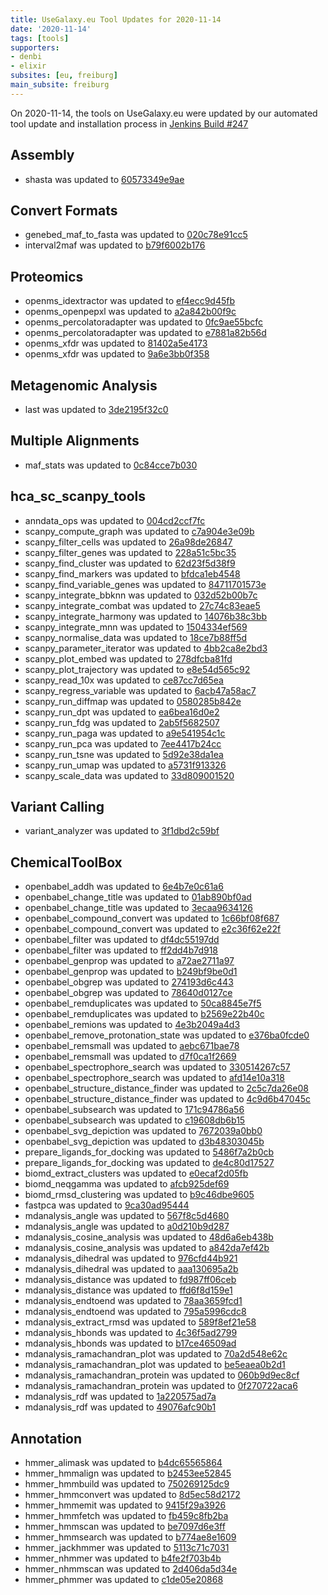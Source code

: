 ```yaml
---
title: UseGalaxy.eu Tool Updates for 2020-11-14
date: '2020-11-14'
tags: [tools]
supporters:
- denbi
- elixir
subsites: [eu, freiburg]
main_subsite: freiburg
---
```


On 2020-11-14, the tools on UseGalaxy.eu were updated by our automated tool update and installation process in [Jenkins Build #247](https://build.galaxyproject.eu/job/usegalaxy-eu/job/install-tools/#247/)


## Assembly

- shasta was updated to [60573349e9ae](https://toolshed.g2.bx.psu.edu/view/iuc/shasta/60573349e9ae)

## Convert Formats

- genebed_maf_to_fasta was updated to [020c78e91cc5](https://toolshed.g2.bx.psu.edu/view/iuc/genebed_maf_to_fasta/020c78e91cc5)
- interval2maf was updated to [b79f6002b176](https://toolshed.g2.bx.psu.edu/view/iuc/interval2maf/b79f6002b176)

## Proteomics

- openms_idextractor was updated to [ef4ecc9d45fb](https://toolshed.g2.bx.psu.edu/view/galaxyp/openms_idextractor/ef4ecc9d45fb)
- openms_openpepxl was updated to [a2a842b00f9c](https://toolshed.g2.bx.psu.edu/view/galaxyp/openms_openpepxl/a2a842b00f9c)
- openms_percolatoradapter was updated to [0fc9ae55bcfc](https://toolshed.g2.bx.psu.edu/view/galaxyp/openms_percolatoradapter/0fc9ae55bcfc)
- openms_percolatoradapter was updated to [e7881a82b56d](https://toolshed.g2.bx.psu.edu/view/galaxyp/openms_percolatoradapter/e7881a82b56d)
- openms_xfdr was updated to [81402a5e4173](https://toolshed.g2.bx.psu.edu/view/galaxyp/openms_xfdr/81402a5e4173)
- openms_xfdr was updated to [9a6e3bb0f358](https://toolshed.g2.bx.psu.edu/view/galaxyp/openms_xfdr/9a6e3bb0f358)

## Metagenomic Analysis

- last was updated to [3de2195f32c0](https://toolshed.g2.bx.psu.edu/view/iuc/last/3de2195f32c0)

## Multiple Alignments

- maf_stats was updated to [0c84cce7b030](https://toolshed.g2.bx.psu.edu/view/iuc/maf_stats/0c84cce7b030)

## hca_sc_scanpy_tools

- anndata_ops was updated to [004cd2ccf7fc](https://toolshed.g2.bx.psu.edu/view/ebi-gxa/anndata_ops/004cd2ccf7fc)
- scanpy_compute_graph was updated to [c7a904e3e09b](https://toolshed.g2.bx.psu.edu/view/ebi-gxa/scanpy_compute_graph/c7a904e3e09b)
- scanpy_filter_cells was updated to [26a98de26847](https://toolshed.g2.bx.psu.edu/view/ebi-gxa/scanpy_filter_cells/26a98de26847)
- scanpy_filter_genes was updated to [228a51c5bc35](https://toolshed.g2.bx.psu.edu/view/ebi-gxa/scanpy_filter_genes/228a51c5bc35)
- scanpy_find_cluster was updated to [62d23f5d38f9](https://toolshed.g2.bx.psu.edu/view/ebi-gxa/scanpy_find_cluster/62d23f5d38f9)
- scanpy_find_markers was updated to [bfdca1eb4548](https://toolshed.g2.bx.psu.edu/view/ebi-gxa/scanpy_find_markers/bfdca1eb4548)
- scanpy_find_variable_genes was updated to [84711701573e](https://toolshed.g2.bx.psu.edu/view/ebi-gxa/scanpy_find_variable_genes/84711701573e)
- scanpy_integrate_bbknn was updated to [032d52b00b7c](https://toolshed.g2.bx.psu.edu/view/ebi-gxa/scanpy_integrate_bbknn/032d52b00b7c)
- scanpy_integrate_combat was updated to [27c74c83eae5](https://toolshed.g2.bx.psu.edu/view/ebi-gxa/scanpy_integrate_combat/27c74c83eae5)
- scanpy_integrate_harmony was updated to [14076b38c3bb](https://toolshed.g2.bx.psu.edu/view/ebi-gxa/scanpy_integrate_harmony/14076b38c3bb)
- scanpy_integrate_mnn was updated to [1504334ef569](https://toolshed.g2.bx.psu.edu/view/ebi-gxa/scanpy_integrate_mnn/1504334ef569)
- scanpy_normalise_data was updated to [18ce7b88ff5d](https://toolshed.g2.bx.psu.edu/view/ebi-gxa/scanpy_normalise_data/18ce7b88ff5d)
- scanpy_parameter_iterator was updated to [4bb2ca8e2bd3](https://toolshed.g2.bx.psu.edu/view/ebi-gxa/scanpy_parameter_iterator/4bb2ca8e2bd3)
- scanpy_plot_embed was updated to [278dfcba81fd](https://toolshed.g2.bx.psu.edu/view/ebi-gxa/scanpy_plot_embed/278dfcba81fd)
- scanpy_plot_trajectory was updated to [e8e54d565c92](https://toolshed.g2.bx.psu.edu/view/ebi-gxa/scanpy_plot_trajectory/e8e54d565c92)
- scanpy_read_10x was updated to [ce87cc7d65ea](https://toolshed.g2.bx.psu.edu/view/ebi-gxa/scanpy_read_10x/ce87cc7d65ea)
- scanpy_regress_variable was updated to [6acb47a58ac7](https://toolshed.g2.bx.psu.edu/view/ebi-gxa/scanpy_regress_variable/6acb47a58ac7)
- scanpy_run_diffmap was updated to [0580285b842e](https://toolshed.g2.bx.psu.edu/view/ebi-gxa/scanpy_run_diffmap/0580285b842e)
- scanpy_run_dpt was updated to [ea6bea16d0e2](https://toolshed.g2.bx.psu.edu/view/ebi-gxa/scanpy_run_dpt/ea6bea16d0e2)
- scanpy_run_fdg was updated to [2ab5f5682507](https://toolshed.g2.bx.psu.edu/view/ebi-gxa/scanpy_run_fdg/2ab5f5682507)
- scanpy_run_paga was updated to [a9e541954c1c](https://toolshed.g2.bx.psu.edu/view/ebi-gxa/scanpy_run_paga/a9e541954c1c)
- scanpy_run_pca was updated to [7ee4417b24cc](https://toolshed.g2.bx.psu.edu/view/ebi-gxa/scanpy_run_pca/7ee4417b24cc)
- scanpy_run_tsne was updated to [5d92e38da1ea](https://toolshed.g2.bx.psu.edu/view/ebi-gxa/scanpy_run_tsne/5d92e38da1ea)
- scanpy_run_umap was updated to [a5731f913326](https://toolshed.g2.bx.psu.edu/view/ebi-gxa/scanpy_run_umap/a5731f913326)
- scanpy_scale_data was updated to [33d809001520](https://toolshed.g2.bx.psu.edu/view/ebi-gxa/scanpy_scale_data/33d809001520)

## Variant Calling

- variant_analyzer was updated to [3f1dbd2c59bf](https://toolshed.g2.bx.psu.edu/view/iuc/variant_analyzer/3f1dbd2c59bf)

## ChemicalToolBox

- openbabel_addh was updated to [6e4b7e0c61a6](https://toolshed.g2.bx.psu.edu/view/bgruening/openbabel_addh/6e4b7e0c61a6)
- openbabel_change_title was updated to [01ab890bf0ad](https://toolshed.g2.bx.psu.edu/view/bgruening/openbabel_change_title/01ab890bf0ad)
- openbabel_change_title was updated to [3ecaa9634126](https://toolshed.g2.bx.psu.edu/view/bgruening/openbabel_change_title/3ecaa9634126)
- openbabel_compound_convert was updated to [1c66bf08f687](https://toolshed.g2.bx.psu.edu/view/bgruening/openbabel_compound_convert/1c66bf08f687)
- openbabel_compound_convert was updated to [e2c36f62e22f](https://toolshed.g2.bx.psu.edu/view/bgruening/openbabel_compound_convert/e2c36f62e22f)
- openbabel_filter was updated to [df4dc55197dd](https://toolshed.g2.bx.psu.edu/view/bgruening/openbabel_filter/df4dc55197dd)
- openbabel_filter was updated to [ff2dd4b7d918](https://toolshed.g2.bx.psu.edu/view/bgruening/openbabel_filter/ff2dd4b7d918)
- openbabel_genprop was updated to [a72ae2711a97](https://toolshed.g2.bx.psu.edu/view/bgruening/openbabel_genprop/a72ae2711a97)
- openbabel_genprop was updated to [b249bf9be0d1](https://toolshed.g2.bx.psu.edu/view/bgruening/openbabel_genprop/b249bf9be0d1)
- openbabel_obgrep was updated to [274193d6c443](https://toolshed.g2.bx.psu.edu/view/bgruening/openbabel_obgrep/274193d6c443)
- openbabel_obgrep was updated to [78640d0127ce](https://toolshed.g2.bx.psu.edu/view/bgruening/openbabel_obgrep/78640d0127ce)
- openbabel_remduplicates was updated to [50ca8845e7f5](https://toolshed.g2.bx.psu.edu/view/bgruening/openbabel_remduplicates/50ca8845e7f5)
- openbabel_remduplicates was updated to [b2569e22b40c](https://toolshed.g2.bx.psu.edu/view/bgruening/openbabel_remduplicates/b2569e22b40c)
- openbabel_remions was updated to [4e3b2049a4d3](https://toolshed.g2.bx.psu.edu/view/bgruening/openbabel_remions/4e3b2049a4d3)
- openbabel_remove_protonation_state was updated to [e376ba0fcde0](https://toolshed.g2.bx.psu.edu/view/bgruening/openbabel_remove_protonation_state/e376ba0fcde0)
- openbabel_remsmall was updated to [aebc671bae78](https://toolshed.g2.bx.psu.edu/view/bgruening/openbabel_remsmall/aebc671bae78)
- openbabel_remsmall was updated to [d7f0ca1f2669](https://toolshed.g2.bx.psu.edu/view/bgruening/openbabel_remsmall/d7f0ca1f2669)
- openbabel_spectrophore_search was updated to [330514267c57](https://toolshed.g2.bx.psu.edu/view/bgruening/openbabel_spectrophore_search/330514267c57)
- openbabel_spectrophore_search was updated to [afd14e10a318](https://toolshed.g2.bx.psu.edu/view/bgruening/openbabel_spectrophore_search/afd14e10a318)
- openbabel_structure_distance_finder was updated to [2c5c7da26e08](https://toolshed.g2.bx.psu.edu/view/bgruening/openbabel_structure_distance_finder/2c5c7da26e08)
- openbabel_structure_distance_finder was updated to [4c9d6b47045c](https://toolshed.g2.bx.psu.edu/view/bgruening/openbabel_structure_distance_finder/4c9d6b47045c)
- openbabel_subsearch was updated to [171c94786a56](https://toolshed.g2.bx.psu.edu/view/bgruening/openbabel_subsearch/171c94786a56)
- openbabel_subsearch was updated to [c19608db6b15](https://toolshed.g2.bx.psu.edu/view/bgruening/openbabel_subsearch/c19608db6b15)
- openbabel_svg_depiction was updated to [7672039a0bb0](https://toolshed.g2.bx.psu.edu/view/bgruening/openbabel_svg_depiction/7672039a0bb0)
- openbabel_svg_depiction was updated to [d3b48303045b](https://toolshed.g2.bx.psu.edu/view/bgruening/openbabel_svg_depiction/d3b48303045b)
- prepare_ligands_for_docking was updated to [5486f7a2b0cb](https://toolshed.g2.bx.psu.edu/view/bgruening/prepare_ligands_for_docking/5486f7a2b0cb)
- prepare_ligands_for_docking was updated to [de4c80d17527](https://toolshed.g2.bx.psu.edu/view/bgruening/prepare_ligands_for_docking/de4c80d17527)
- biomd_extract_clusters was updated to [e0ecaf2d05fb](https://toolshed.g2.bx.psu.edu/view/chemteam/biomd_extract_clusters/e0ecaf2d05fb)
- biomd_neqgamma was updated to [afcb925def69](https://toolshed.g2.bx.psu.edu/view/chemteam/biomd_neqgamma/afcb925def69)
- biomd_rmsd_clustering was updated to [b9c46dbe9605](https://toolshed.g2.bx.psu.edu/view/chemteam/biomd_rmsd_clustering/b9c46dbe9605)
- fastpca was updated to [9ca30ad95444](https://toolshed.g2.bx.psu.edu/view/chemteam/fastpca/9ca30ad95444)
- mdanalysis_angle was updated to [567f8c5d4680](https://toolshed.g2.bx.psu.edu/view/chemteam/mdanalysis_angle/567f8c5d4680)
- mdanalysis_angle was updated to [a0d210b9d287](https://toolshed.g2.bx.psu.edu/view/chemteam/mdanalysis_angle/a0d210b9d287)
- mdanalysis_cosine_analysis was updated to [48d6a6eb438b](https://toolshed.g2.bx.psu.edu/view/chemteam/mdanalysis_cosine_analysis/48d6a6eb438b)
- mdanalysis_cosine_analysis was updated to [a842da7ef42b](https://toolshed.g2.bx.psu.edu/view/chemteam/mdanalysis_cosine_analysis/a842da7ef42b)
- mdanalysis_dihedral was updated to [976cfd44b921](https://toolshed.g2.bx.psu.edu/view/chemteam/mdanalysis_dihedral/976cfd44b921)
- mdanalysis_dihedral was updated to [aaa130695a2b](https://toolshed.g2.bx.psu.edu/view/chemteam/mdanalysis_dihedral/aaa130695a2b)
- mdanalysis_distance was updated to [fd987ff06ceb](https://toolshed.g2.bx.psu.edu/view/chemteam/mdanalysis_distance/fd987ff06ceb)
- mdanalysis_distance was updated to [ffd6f8d159e1](https://toolshed.g2.bx.psu.edu/view/chemteam/mdanalysis_distance/ffd6f8d159e1)
- mdanalysis_endtoend was updated to [78aa3659fcd1](https://toolshed.g2.bx.psu.edu/view/chemteam/mdanalysis_endtoend/78aa3659fcd1)
- mdanalysis_endtoend was updated to [795a5996cdc8](https://toolshed.g2.bx.psu.edu/view/chemteam/mdanalysis_endtoend/795a5996cdc8)
- mdanalysis_extract_rmsd was updated to [589f8ef21e58](https://toolshed.g2.bx.psu.edu/view/chemteam/mdanalysis_extract_rmsd/589f8ef21e58)
- mdanalysis_hbonds was updated to [4c36f5ad2799](https://toolshed.g2.bx.psu.edu/view/chemteam/mdanalysis_hbonds/4c36f5ad2799)
- mdanalysis_hbonds was updated to [b17ce46509ad](https://toolshed.g2.bx.psu.edu/view/chemteam/mdanalysis_hbonds/b17ce46509ad)
- mdanalysis_ramachandran_plot was updated to [70a2d548e62c](https://toolshed.g2.bx.psu.edu/view/chemteam/mdanalysis_ramachandran_plot/70a2d548e62c)
- mdanalysis_ramachandran_plot was updated to [be5eaea0b2d1](https://toolshed.g2.bx.psu.edu/view/chemteam/mdanalysis_ramachandran_plot/be5eaea0b2d1)
- mdanalysis_ramachandran_protein was updated to [060b9d9ec8cf](https://toolshed.g2.bx.psu.edu/view/chemteam/mdanalysis_ramachandran_protein/060b9d9ec8cf)
- mdanalysis_ramachandran_protein was updated to [0f270722aca6](https://toolshed.g2.bx.psu.edu/view/chemteam/mdanalysis_ramachandran_protein/0f270722aca6)
- mdanalysis_rdf was updated to [1a220575ad7a](https://toolshed.g2.bx.psu.edu/view/chemteam/mdanalysis_rdf/1a220575ad7a)
- mdanalysis_rdf was updated to [49076afc90b1](https://toolshed.g2.bx.psu.edu/view/chemteam/mdanalysis_rdf/49076afc90b1)

## Annotation

- hmmer_alimask was updated to [b4dc65565864](https://toolshed.g2.bx.psu.edu/view/iuc/hmmer_alimask/b4dc65565864)
- hmmer_hmmalign was updated to [b2453ee52845](https://toolshed.g2.bx.psu.edu/view/iuc/hmmer_hmmalign/b2453ee52845)
- hmmer_hmmbuild was updated to [750269125dc9](https://toolshed.g2.bx.psu.edu/view/iuc/hmmer_hmmbuild/750269125dc9)
- hmmer_hmmconvert was updated to [8d5ec58d2172](https://toolshed.g2.bx.psu.edu/view/iuc/hmmer_hmmconvert/8d5ec58d2172)
- hmmer_hmmemit was updated to [9415f29a3926](https://toolshed.g2.bx.psu.edu/view/iuc/hmmer_hmmemit/9415f29a3926)
- hmmer_hmmfetch was updated to [fb459c8fb2ba](https://toolshed.g2.bx.psu.edu/view/iuc/hmmer_hmmfetch/fb459c8fb2ba)
- hmmer_hmmscan was updated to [be7097d6e3ff](https://toolshed.g2.bx.psu.edu/view/iuc/hmmer_hmmscan/be7097d6e3ff)
- hmmer_hmmsearch was updated to [b774ae8e1609](https://toolshed.g2.bx.psu.edu/view/iuc/hmmer_hmmsearch/b774ae8e1609)
- hmmer_jackhmmer was updated to [5113c71c7031](https://toolshed.g2.bx.psu.edu/view/iuc/hmmer_jackhmmer/5113c71c7031)
- hmmer_nhmmer was updated to [b4fe2f703b4b](https://toolshed.g2.bx.psu.edu/view/iuc/hmmer_nhmmer/b4fe2f703b4b)
- hmmer_nhmmscan was updated to [2d406da5d34e](https://toolshed.g2.bx.psu.edu/view/iuc/hmmer_nhmmscan/2d406da5d34e)
- hmmer_phmmer was updated to [c1de05e20868](https://toolshed.g2.bx.psu.edu/view/iuc/hmmer_phmmer/c1de05e20868)


